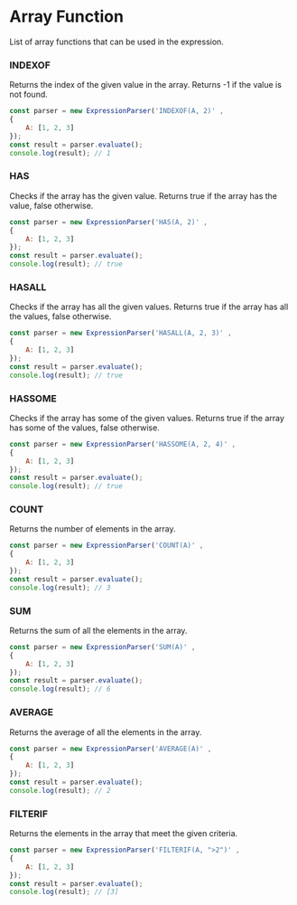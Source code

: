 # Array Function
List of array functions that can be used in the expression.

### INDEXOF
Returns the index of the given value in the array. Returns -1 if the value is not found.

```javascript
const parser = new ExpressionParser('INDEXOF(A, 2)' ,
{ 
    A: [1, 2, 3]
});
const result = parser.evaluate();
console.log(result); // 1
```

### HAS
Checks if the array has the given value. Returns true if the array has the value, false otherwise.

```javascript
const parser = new ExpressionParser('HAS(A, 2)' ,
{ 
    A: [1, 2, 3]
});
const result = parser.evaluate();
console.log(result); // true
```

### HASALL
Checks if the array has all the given values. Returns true if the array has all the values, false otherwise.

```javascript
const parser = new ExpressionParser('HASALL(A, 2, 3)' ,
{ 
    A: [1, 2, 3]
});
const result = parser.evaluate();
console.log(result); // true
```

### HASSOME
Checks if the array has some of the given values. Returns true if the array has some of the values, false otherwise.

```javascript
const parser = new ExpressionParser('HASSOME(A, 2, 4)' ,
{ 
    A: [1, 2, 3]
});
const result = parser.evaluate();
console.log(result); // true
```

### COUNT
Returns the number of elements in the array.

```javascript
const parser = new ExpressionParser('COUNT(A)' ,
{ 
    A: [1, 2, 3]
});
const result = parser.evaluate();
console.log(result); // 3
```

### SUM
Returns the sum of all the elements in the array.

```javascript
const parser = new ExpressionParser('SUM(A)' ,
{ 
    A: [1, 2, 3]
});
const result = parser.evaluate();
console.log(result); // 6
```

### AVERAGE
Returns the average of all the elements in the array.

```javascript
const parser = new ExpressionParser('AVERAGE(A)' ,
{ 
    A: [1, 2, 3]
});
const result = parser.evaluate();
console.log(result); // 2
```

### FILTERIF
Returns the elements in the array that meet the given criteria.

```javascript
const parser = new ExpressionParser('FILTERIF(A, ">2")' ,
{ 
    A: [1, 2, 3]
});
const result = parser.evaluate();
console.log(result); // [3]
```